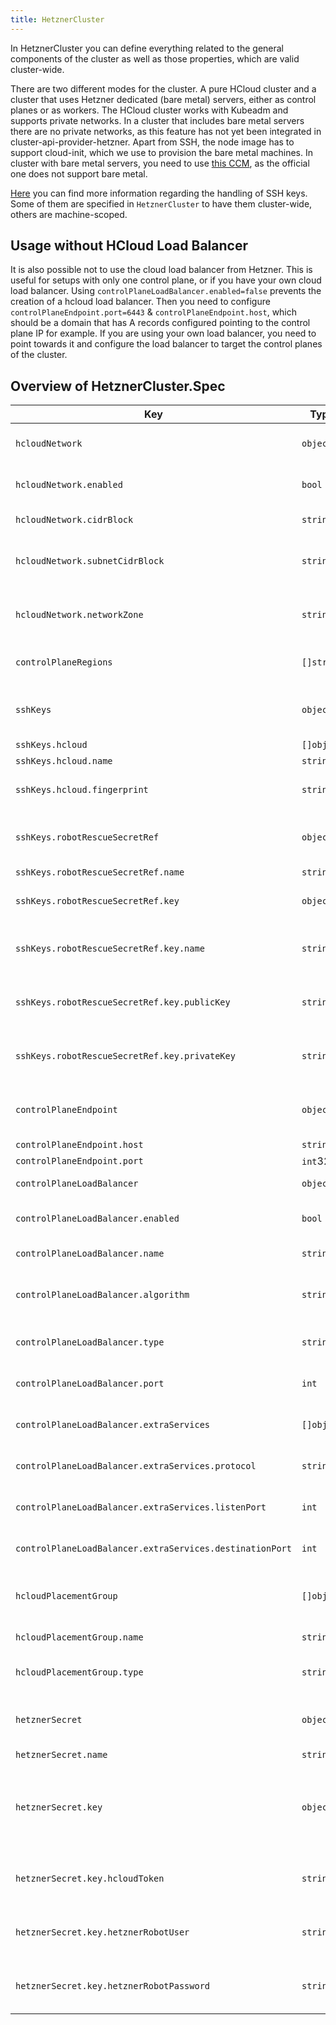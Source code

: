 ```yaml
---
title: HetznerCluster
---
```


In HetznerCluster you can define everything related to the general components of the cluster as well as those properties, which are valid cluster-wide.

There are two different modes for the cluster. A pure HCloud cluster and a cluster that uses Hetzner dedicated (bare metal) servers, either as control planes or as workers. The HCloud cluster works with Kubeadm and supports private networks. In a cluster that includes bare metal servers there are no private networks, as this feature has not yet been integrated in cluster-api-provider-hetzner. Apart from SSH, the node image has to support cloud-init, which we use to provision the bare metal machines. In cluster with bare metal servers, you need to use [this CCM](https://github.com/syself/hetzner-cloud-controller-manager), as the official one does not support bare metal.

[Here](/docs/02-topics/01-managing-ssh-keys.md) you can find more information regarding the handling of SSH keys. Some of them are specified in `HetznerCluster` to have them cluster-wide, others are machine-scoped.

## Usage without HCloud Load Balancer

It is also possible not to use the cloud load balancer from Hetzner. This is useful for setups with only one control plane, or if you have your own cloud load balancer. Using `controlPlaneLoadBalancer.enabled=false` prevents the creation of a hcloud load balancer. Then you need to configure `controlPlaneEndpoint.port=6443` & `controlPlaneEndpoint.host`, which should be a domain that has A records configured pointing to the control plane IP for example. If you are using your own load balancer, you need to point towards it and configure the load balancer to target the control planes of the cluster.

## Overview of HetznerCluster.Spec

| Key                                                      | Type       | Default          | Required | Description                                                                                                                                   |
| -------------------------------------------------------- | ---------- | ---------------- | -------- | --------------------------------------------------------------------------------------------------------------------------------------------- |
| `hcloudNetwork`                                          | `object`   |                  | no       | Specifies details about Hetzner cloud private networks                                                                                        |
| `hcloudNetwork.enabled`                                  | `bool`     |                  | yes      | States whether network should be enabled or disabled                                                                                          |
| `hcloudNetwork.cidrBlock`                                | `string`   | `"10.0.0.0/16"`  | no       | Defines the CIDR block                                                                                                                        |
| `hcloudNetwork.subnetCidrBlock`                          | `string`   | `"10.0.0.0/24"`  | no       | Defines the CIDR block of the subnet. Note that one subnet ist required                                                                       |
| `hcloudNetwork.networkZone`                              | `string`   | `"eu-central"`   | no       | Defines the network zone. Must be eu-central, us-east or us-west                                                                              |
| `controlPlaneRegions`                                    | `[]string` | `[]string{fsn1}` | no       | This is the base for the failureDomains of the cluster                                                                                        |
| `sshKeys`                                                | `object`   |                  | no       | Cluster-wide SSH keys that serve as default for machines as well                                                                              |
| `sshKeys.hcloud`                                         | `[]object` |                  | no       | SSH keys for hcloud                                                                                                                           |
| `sshKeys.hcloud.name`                                    | `string`   |                  | yes      | Name of SSH key                                                                                                                               |
| `sshKeys.hcloud.fingerprint`                             | `string`   |                  | no       | Fingerprint of SSH key - used by the controller                                                                                               |
| `sshKeys.robotRescueSecretRef`                           | `object`   |                  | no       | Reference to the secret where the SSH key for the rescue system is stored                                                                     |
| `sshKeys.robotRescueSecretRef.name`                      | `string`   |                  | yes      | Name of the secret                                                                                                                            |
| `sshKeys.robotRescueSecretRef.key`                       | `object`   |                  | yes      | Details about the keys used in the data of the secret                                                                                         |
| `sshKeys.robotRescueSecretRef.key.name`                  | `string`   |                  | yes      | Name is the key in the secret's data where the SSH key's name is stored                                                                       |
| `sshKeys.robotRescueSecretRef.key.publicKey`             | `string`   |                  | yes      | PublicKey is the key in the secret's data where the SSH key's public key is stored                                                            |
| `sshKeys.robotRescueSecretRef.key.privateKey`            | `string`   |                  | yes      | PrivateKey is the key in the secret's data where the SSH key's private key is stored                                                          |
| `controlPlaneEndpoint`                                   | `object`   |                  | no       | Set by the controller. It is the endpoint to communicate with the control plane                                                               |
| `controlPlaneEndpoint.host`                              | `string`   |                  | yes      | Defines host                                                                                                                                  |
| `controlPlaneEndpoint.port`                              | `int`32    |                  | yes      | Defines port                                                                                                                                  |
| `controlPlaneLoadBalancer`                               | `object`   |                  | yes      | Defines specs of load balancer                                                                                                                |
| `controlPlaneLoadBalancer.enabled`                       | `bool`     | `true`           | no       | Specifies if a load balancer should be created                                                                                                |
| `controlPlaneLoadBalancer.name`                          | `string`   |                  | no       | Name of load balancer                                                                                                                         |
| `controlPlaneLoadBalancer.algorithm`                     | `string`   | `round_robin`    | no       | Type of load balancer algorithm. Either round_robin or least_connections                                                                      |
| `controlPlaneLoadBalancer.type`                          | `string`   | `lb11`           | no       | Type of load balancer. One of lb11, lb21, lb31                                                                                                |
| `controlPlaneLoadBalancer.port`                          | `int`      | `6443`           | no       | Load balancer port. Must be in range 1-65535                                                                                                  |
| `controlPlaneLoadBalancer.extraServices`                 | `[]object` |                  | no       | Defines extra services of load balancer                                                                                                       |
| `controlPlaneLoadBalancer.extraServices.protocol`        | `string`   |                  | yes      | Defines protocol. Must be one of https, http, or tcp                                                                                          |
| `controlPlaneLoadBalancer.extraServices.listenPort`      | `int`      |                  | yes      | Defines listen port. Must be in range 1-65535                                                                                                 |
| `controlPlaneLoadBalancer.extraServices.destinationPort` | `int`      |                  | yes      | Defines destination port. Must be in range 1-65535                                                                                            |
| `hcloudPlacementGroup`                                   | `[]object` |                  | no       | List of placement groups that should be defined in Hetzner API                                                                                |
| `hcloudPlacementGroup.name`                              | `string`   |                  | yes      | Name of placement group                                                                                                                       |
| `hcloudPlacementGroup.type`                              | `string`   | `type`           | no       | Type of placement group. Hetzner only supports 'spread'                                                                                       |
| `hetznerSecret`                                          | `object`   |                  | yes      | Reference to secret where Hetzner API credentials are stored                                                                                  |
| `hetznerSecret.name`                                     | `string`   |                  | yes      | Name of secret                                                                                                                                |
| `hetznerSecret.key`                                      | `object`   |                  | yes      | Reference to the keys that are used in the secret, either `hcloudToken` or `hetznerRobotUser` and `hetznerRobotPassword` need to be specified |
| `hetznerSecret.key.hcloudToken`                          | `string`   |                  | no       | Name of the key where the token for the Hetzner Cloud API is stored                                                                           |
| `hetznerSecret.key.hetznerRobotUser`                     | `string`   |                  | no       | Name of the key where the username for the Hetzner Robot API is stored                                                                        |
| `hetznerSecret.key.hetznerRobotPassword`                 | `string`   |                  | no       | Name of the key where the password for the Hetzner Robot API is stored                                                                        |
